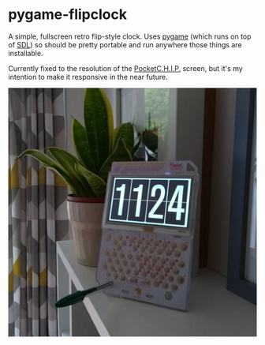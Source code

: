 # pygame-flipclock

A simple, fullscreen retro flip-style clock. Uses [pygame](https://www.pygame.org) (which runs on top of [SDL](http://www.libsdl.org/)) so should be pretty portable and run anywhere those things are installable.

Currently fixed to the resolution of the [PocketC.H.I.P.](https://getchip.com/pages/pocketchip) screen, but it's my intention to make it responsive in the near future.

![lifestyle photo](clock.jpg)
